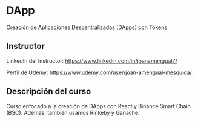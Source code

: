 # DApp
 Creación de Aplicaciones Descentralizadas (DApps) con Tokens
 
## Instructor 

LinkedIn del Instructor: https://www.linkedin.com/in/joanamengual7/

Perfil de Udemy: https://www.udemy.com/user/joan-amengual-mesquida/

## Descripción del curso

Curso enfocado a la creación de DApps con React y Binance Smart Chain (BSC). Además, también usamos Rinkeby y Ganache.
